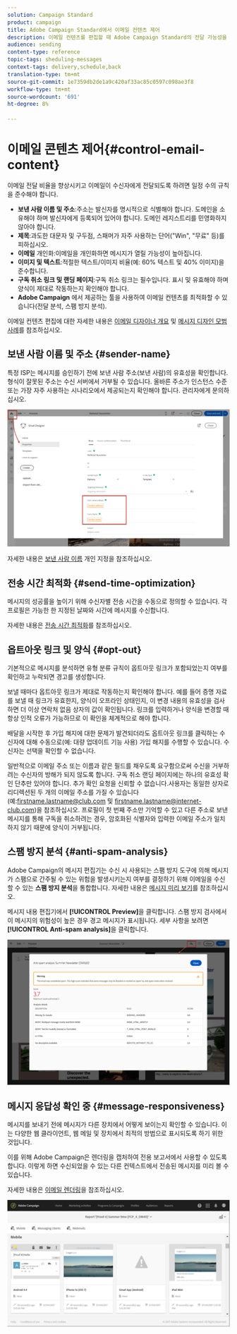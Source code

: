 ```yaml
---
solution: Campaign Standard
product: campaign
title: Adobe Campaign Standard에서 이메일 컨텐츠 제어
description: 이메일 컨텐츠를 편집할 때 Adobe Campaign Standard의 전달 가능성을 향상시키는 방법을 알아봅니다.
audience: sending
content-type: reference
topic-tags: sheduling-messages
context-tags: delivery,schedule,back
translation-type: tm+mt
source-git-commit: 1e7359db2de1a9c420af33ac85c0597c098ae3f8
workflow-type: tm+mt
source-wordcount: '691'
ht-degree: 8%

---
```



# 이메일 콘텐츠 제어{#control-email-content}

이메일 전달 비율을 향상시키고 이메일이 수신자에게 전달되도록 하려면 일정 수의 규칙을 준수해야 합니다.

* **보낸 사람 이름 및 주소**:주소는 발신자를 명시적으로 식별해야 합니다. 도메인을 소유해야 하며 발신자에게 등록되어 있어야 합니다. 도메인 레지스트리를 민영화하지 않아야 합니다.
* **제목**:과도한 대문자 및 구두점, 스패머가 자주 사용하는 단어(&quot;Win&quot;, &quot;무료&quot; 등)를 피하십시오.
* **이메일** 개인화:이메일을 개인화하면 메시지가 열릴 가능성이 높아집니다.
* **이미지 및 텍스트**:적절한 텍스트/이미지 비율(예: 60% 텍스트 및 40% 이미지)을 준수합니다.
* **구독 취소 링크 및 랜딩 페이지**:구독 취소 링크는 필수입니다. 표시 및 유효해야 하며 양식이 제대로 작동하는지 확인해야 합니다.
* **Adobe Campaign** 에서 제공하는 툴을 사용하여 이메일 컨텐츠를 최적화할 수 있습니다(전달 분석, 스팸 방지 분석).

이메일 컨텐츠 편집에 대한 자세한 내용은 [이메일 디자이너 개요](../../designing/using/designing-content-in-adobe-campaign.md) 및 [메시지 디자인 모범 사례](../../designing/using/designing-content-in-adobe-campaign.md#content-design-best-practices)를 참조하십시오.

## 보낸 사람 이름 및 주소 {#sender-name}

특정 ISP는 메시지를 승인하기 전에 보낸 사람 주소(보낸 사람)의 유효성을 확인합니다. 형식이 잘못된 주소는 수신 서버에서 거부될 수 있습니다. 올바른 주소가 인스턴스 수준 또는 가장 자주 사용하는 시나리오에서 제공되는지 확인해야 합니다. 관리자에게 문의하십시오.

![](assets/delivery_content_edition16.png)

자세한 내용은 [보낸 사람 이름](../../designing/using/personalization.md#personalizing-the-sender) 개인 지정을 참조하십시오.

## 전송 시간 최적화 {#send-time-optimization}

메시지의 성공률을 높이기 위해 수신자별 전송 시간을 수동으로 정의할 수 있습니다. 각 프로필은 가능한 한 지정된 날짜와 시간에 메시지를 수신합니다.

자세한 내용은 [전송 시간 최적화](../../sending/using/optimizing-the-sending-time.md)를 참조하십시오.

## 옵트아웃 링크 및 양식 {#opt-out}

기본적으로 메시지를 분석하면 유형 분류 규칙이 옵트아웃 링크가 포함되었는지 여부를 확인하고 누락되면 경고를 생성합니다.

보낼 때마다 옵트아웃 링크가 제대로 작동하는지 확인해야 합니다. 예를 들어 증명 자료를 보낼 때 링크가 유효한지, 양식이 오프라인 상태인지, 이 변경 내용의 유효성을 검사하면 더 이상 연락처 없음 상자의 값이 확인됩니다. 링크를 입력하거나 양식을 변경할 때 항상 인적 오류가 가능하므로 이 확인을 체계적으로 해야 합니다.

배달을 시작한 후 가입 해지에 대한 문제가 발견되더라도 옵트아웃 링크를 클릭하는 수신자에 대해 수동으로(예: 대량 업데이트 기능 사용) 가입 해지를 수행할 수 있습니다. 수신자는 선택을 확인할 수 없습니다.

일반적으로 이메일 주소 또는 이름과 같은 필드를 채우도록 요구함으로써 수신을 거부하려는 수신자의 방해가 되지 않도록 합니다. 구독 취소 랜딩 페이지에는 하나의 유효성 확인 단추만 있어야 합니다. 추가 확인 요청을 신뢰할 수 없습니다.사용자는 동일한 상자로 리디렉션된 두 개의 이메일 주소를 가질 수 있습니다(예:firstname.lastname@club.com 및 firstname.lastname@internet-club.com)을 참조하십시오. 프로필이 첫 번째 주소만 기억할 수 있고 다른 주소로 보낸 메시지를 통해 구독을 취소하려는 경우, 암호화된 식별자와 입력한 이메일 주소가 일치하지 않기 때문에 양식이 거부됩니다.

## 스팸 방지 분석 {#anti-spam-analysis}

Adobe Campaign의 메시지 편집기는 수신 시 사용되는 스팸 방지 도구에 의해 메시지가 스팸으로 간주될 수 있는 위험을 발생시키는지 여부를 결정하기 위해 이메일을 수신할 수 있는 **스팸 방지 분석**&#x200B;을 통합합니다. 자세한 내용은 [메시지 미리 보기](../../sending/using/previewing-messages.md)를 참조하십시오.

메시지 내용 편집기에서 **[!UICONTROL Preview]**&#x200B;을 클릭합니다. 스팸 방지 검사에서 이 메시지의 위험성이 높은 경우 경고 메시지가 표시됩니다. 세부 사항을 보려면 **[!UICONTROL Anti-spam analysis]**&#x200B;을 클릭합니다.

![](assets/sending_anti-spam_analysis.png)

## 메시지 응답성 확인 중 {#message-responsiveness}

메시지를 보내기 전에 메시지가 다른 장치에서 어떻게 보이는지 확인할 수 있습니다. 이는 다양한 웹 클라이언트, 웹 메일 및 장치에서 최적의 방법으로 표시되도록 하기 위한 것입니다.

이를 위해 Adobe Campaign은 렌더링을 캡처하여 전용 보고서에서 사용할 수 있도록 합니다. 이렇게 하면 수신되었을 수 있는 다른 컨텍스트에서 전송된 메시지를 미리 볼 수 있습니다.

자세한 내용은 [이메일 렌더링](../../sending/using/email-rendering.md)을 참조하십시오.

![](assets/inbox_rendering_report_3.png)
